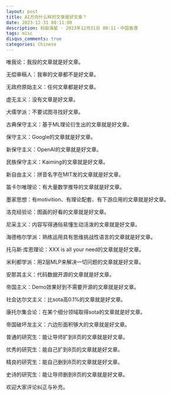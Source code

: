 ```yaml
---
layout: post
title: AI方向什么样的文章是好文章？
date: 2023-12-31 00:11:00
description: 蚂蚁海星 · 2023年12月31日 00:11・中国香港
tags: misc
disqus_comments: true
categories: Chinese
---
```


唯我论：我投的文章就是好文章。

无偿审稿人：我审的文章都不是好文章。

无政府原始主义：任何文章都是好文章。

虚无主义：没有文章是好文章。

犬儒学派：不要试图寻找好文章。

古典保守主义：基于ML理论衍生出的文章就是好文章。

保守主义：Google的文章就是好文章。

新保守主义：OpenAI的文章就是好文章。

民族保守主义：Kaiming的文章就是好文章。

新自由主义：拼音名字在MIT发的文章就是好文章。

笛卡尔唯理论：有大量数学推导的文章就是好文章。

墨家思想：有motivition、有理论配套、有下游应用的文章就是好文章。

洛克经验论：图画的好看的文章就是好文章。

尼采主义：内容写得通俗易懂生动活泼的文章就是好文章。

海德格尔学派：熟练运用具有思维挑战性语言的文章就是好文章。

托马斯·库恩理论：XXX is all your need的文章就是好文章。

米利都学派：用2层MLP来解决一切问题的文章就是好文章。

安那其主义：代码数据开源的文章就是好文章。

帝国主义：Demo效果好到不需要开源的文章就是好文章。

社会达尔文主义：比sota高0.1%的文章就是好文章。

康托尔集合论：在某个细分领域取得sota的文章就是好文章。

帝国破坏龙主义：六边形面积够大的文章就是好文章。

普通的研究生：能让导师扩到8页的文章就是好文章。

优秀的研究生：能自己扩到8页的文章就是好文章。

精良的研究生：能自己删到8页的文章就是好文章。

史诗的研究生：能让导师删到8页的文章就是好文章。

欢迎大家评论纠正与补充。

